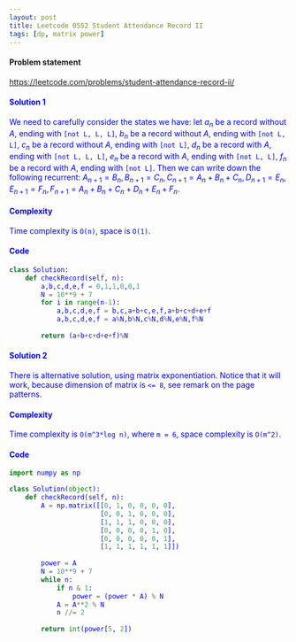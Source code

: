 ```yaml
---
layout: post
title: Leetcode 0552 Student Attendance Record II
tags: [dp, matrix power]
---
```


#### Problem statement

<a href="https://leetcode.com/problems/student-attendance-record-ii/"> <font color = blue>https://leetcode.com/problems/student-attendance-record-ii/

#### Solution 1
We need to carefully consider the states we have: let $a_n$ be a record without $A$, ending with `[not L, L, L]`, $b_n$ be a record without $A$, ending with `[not L, L]`, $c_n$ be a record without $A$, ending with `[not L]`, $d_n$ be a record with $A$, ending with `[not L, L, L]`, $e_n$ be a record with $A$, ending with `[not L, L]`, $f_n$ be a record with $A$, ending with `[not L]`. Then we can write down the following recurrent: $A_{n+1} = B_n, B_{n+1} = C_n, C_{n+1} = A_n+B_n+C_n, D_{n+1} = E_n, E_{n+1} = F_n, F_{n+1} = A_n + B_n + C_n + D_n + E_n + F_n$.

#### Complexity
Time complexity is `O(n)`, space is `O(1)`.

#### Code
```python
class Solution:
    def checkRecord(self, n):
        a,b,c,d,e,f = 0,1,1,0,0,1
        N = 10**9 + 7
        for i in range(n-1):
            a,b,c,d,e,f = b,c,a+b+c,e,f,a+b+c+d+e+f
            a,b,c,d,e,f = a%N,b%N,c%N,d%N,e%N,f%N
        
        return (a+b+c+d+e+f)%N
```

#### Solution 2
There is alternative solution, using matrix exponentiation. Notice that it will work, because dimension of matrix is `<= 8`, see remark on the page patterns.

#### Complexity
Time complexity is `O(m^3*log n)`, where `m = 6`, space complexity is `O(m^2)`.

#### Code
```python
import numpy as np

class Solution(object):
    def checkRecord(self, n):
        A = np.matrix([[0, 1, 0, 0, 0, 0],
                       [0, 0, 1, 0, 0, 0],
                       [1, 1, 1, 0, 0, 0],
                       [0, 0, 0, 0, 1, 0],
                       [0, 0, 0, 0, 0, 1],
                       [1, 1, 1, 1, 1, 1]])
        
        power = A
        N = 10**9 + 7
        while n:
            if n & 1:
                power = (power * A) % N
            A = A**2 % N
            n //= 2
            
        return int(power[5, 2])
```

